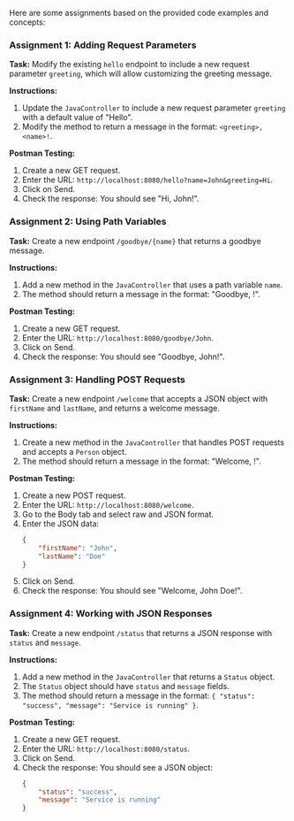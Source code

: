 Here are some assignments based on the provided code examples and concepts:

### Assignment 1: Adding Request Parameters
**Task:** Modify the existing `hello` endpoint to include a new request parameter `greeting`, which will allow customizing the greeting message.

**Instructions:**
1. Update the `JavaController` to include a new request parameter `greeting` with a default value of "Hello".
2. Modify the method to return a message in the format: `<greeting>, <name>!`.



**Postman Testing:**
1. Create a new GET request.
2. Enter the URL: `http://localhost:8080/hello?name=John&greeting=Hi`.
3. Click on Send.
4. Check the response: You should see "Hi, John!".

### Assignment 2: Using Path Variables
**Task:** Create a new endpoint `/goodbye/{name}` that returns a goodbye message.

**Instructions:**
1. Add a new method in the `JavaController` that uses a path variable `name`.
2. The method should return a message in the format: "Goodbye, <name>!".



**Postman Testing:**
1. Create a new GET request.
2. Enter the URL: `http://localhost:8080/goodbye/John`.
3. Click on Send.
4. Check the response: You should see "Goodbye, John!".

### Assignment 3: Handling POST Requests
**Task:** Create a new endpoint `/welcome` that accepts a JSON object with `firstName` and `lastName`, and returns a welcome message.

**Instructions:**
1. Create a new method in the `JavaController` that handles POST requests and accepts a `Person` object.
2. The method should return a message in the format: "Welcome, <firstName> <lastName>!".



**Postman Testing:**
1. Create a new POST request.
2. Enter the URL: `http://localhost:8080/welcome`.
3. Go to the Body tab and select raw and JSON format.
4. Enter the JSON data:
   ```json
   {
       "firstName": "John",
       "lastName": "Doe"
   }
   ```
5. Click on Send.
6. Check the response: You should see "Welcome, John Doe!".

### Assignment 4: Working with JSON Responses
**Task:** Create a new endpoint `/status` that returns a JSON response with `status` and `message`.

**Instructions:**
1. Add a new method in the `JavaController` that returns a `Status` object.
2. The `Status` object should have `status` and `message` fields.
3. The method should return a message in the format: `{ "status": "success", "message": "Service is running" }`.



**Postman Testing:**
1. Create a new GET request.
2. Enter the URL: `http://localhost:8080/status`.
3. Click on Send.
4. Check the response: You should see a JSON object:
   ```json
   {
       "status": "success",
       "message": "Service is running"
   }
   ```

